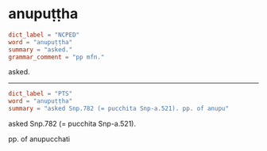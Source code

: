 # anupuṭṭha

``` toml
dict_label = "NCPED"
word = "anupuṭṭha"
summary = "asked."
grammar_comment = "pp mfn."
```

asked.

--------------------

``` toml
dict_label = "PTS"
word = "anupuṭṭha"
summary = "asked Snp.782 (= pucchita Snp-a.521). pp. of anupu"
```

asked Snp.782 (= pucchita Snp\-a.521).

pp. of anupucchati

